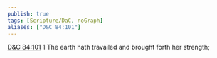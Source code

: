 ```yaml
---
publish: true
tags: [Scripture/DaC, noGraph]
aliases: ["D&C 84:101"]
---
```

[D&C 84:101](https://churchofjesuschrist.org/study/scriptures/dc-testament/dc/84?lang=eng&id=p101#p101) 1 The earth hath travailed and brought forth her strength;
